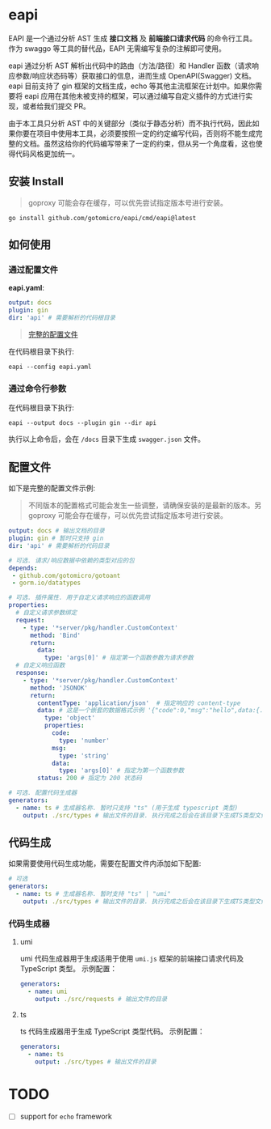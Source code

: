 # eapi

EAPI 是一个通过分析 AST 生成 **接口文档** 及 **前端接口请求代码** 的命令行工具。作为 swaggo 等工具的替代品，EAPI 无需编写复杂的注解即可使用。

eapi 通过分析 AST 解析出代码中的路由（方法/路径）和 Handler 函数（请求响应参数/响应状态码等）获取接口的信息，进而生成 OpenAPI(Swagger) 文档。eapi 目前支持了 gin 框架的文档生成，echo 等其他主流框架在计划中。如果你需要将 eapi 应用在其他未被支持的框架，可以通过编写自定义插件的方式进行实现，或者给我们提交 PR。

由于本工具只分析 AST 中的关键部分（类似于静态分析）而不执行代码，因此如果你要在项目中使用本工具，必须要按照一定的约定编写代码，否则将不能生成完整的文档。虽然这给你的代码编写带来了一定的约束，但从另一个角度看，这也使得代码风格更加统一。

## 安装 Install

> goproxy 可能会存在缓存，可以优先尝试指定版本号进行安装。
> 
```shell
go install github.com/gotomicro/eapi/cmd/eapi@latest
```

## 如何使用
### 通过配置文件
**eapi.yaml**:
```yaml
output: docs
plugin: gin
dir: 'api' # 需要解析的代码根目录
```
> [完整的配置文件](#配置文件)

在代码根目录下执行:
```shell
eapi --config eapi.yaml
```

### 通过命令行参数

在代码根目录下执行:
```shell
eapi --output docs --plugin gin --dir api
```

执行以上命令后，会在 `/docs` 目录下生成 `swagger.json` 文件。


## 配置文件
如下是完整的配置文件示例:

> 不同版本的配置格式可能会发生一些调整，请确保安装的是最新的版本。另 goproxy 可能会存在缓存，可以优先尝试指定版本号进行安装。

```yaml
output: docs # 输出文档的目录
plugin: gin # 暂时只支持 gin
dir: 'api' # 需要解析的代码目录

# 可选. 请求/响应数据中依赖的类型对应的包
depends:
 - github.com/gotomicro/gotoant
 - gorm.io/datatypes

# 可选. 插件属性. 用于自定义请求响应的函数调用
properties:
  # 自定义请求参数绑定
  request:
    - type: '*server/pkg/handler.CustomContext'
      method: 'Bind'
      return:
        data:
          type: 'args[0]' # 指定第一个函数参数为请求参数
  # 自定义响应函数
  response:
    - type: '*server/pkg/handler.CustomContext'
      method: 'JSONOK'
      return:
        contentType: 'application/json'  # 指定响应的 content-type
        data: # 这是一个嵌套的数据格式示例 '{"code":0,"msg":"hello",data:{...}}'
          type: 'object'
          properties:
            code:
              type: 'number'
            msg:
              type: 'string'
            data:
              type: 'args[0]' # 指定为第一个函数参数
        status: 200 # 指定为 200 状态码

# 可选. 配置代码生成器
generators:
  - name: ts # 生成器名称. 暂时只支持 "ts" (用于生成 typescript 类型)
    output: ./src/types # 输出文件的目录. 执行完成之后会在该目录下生成TS类型文件
```

## 代码生成
如果需要使用代码生成功能，需要在配置文件内添加如下配置:
```yaml
# 可选
generators:
  - name: ts # 生成器名称. 暂时支持 "ts" | "umi" 
    output: ./src/types # 输出文件的目录. 执行完成之后会在该目录下生成TS类型文件
```

### 代码生成器
1. umi 
   
   umi 代码生成器用于生成适用于使用 `umi.js` 框架的前端接口请求代码及 TypeScript 类型。
   示例配置：
   ```yaml
   generators:
     - name: umi
       output: ./src/requests # 输出文件的目录
   ```
2. ts

   ts 代码生成器用于生成 TypeScript 类型代码。
   示例配置：
   ```yaml
   generators:
     - name: ts
       output: ./src/types # 输出文件的目录
   ```

# TODO
- [ ] support for `echo` framework
